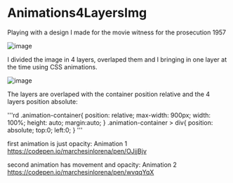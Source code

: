 # Animations4LayersImg

Playing with a design I made for the movie witness for the prosecution 1957

![image](https://user-images.githubusercontent.com/22336407/139516908-882165c7-527e-454f-8837-f07baf6aefb0.png)

I divided the image in 4 layers, overlaped them
and I bringing in one layer at the time using CSS animations.

![image](https://user-images.githubusercontent.com/22336407/139517136-2a349ca2-2a0c-464a-a2de-94a33e048d84.png)

The layers are overlaped with the container position relative and the 4 layers position absolute:

'''rd
  .animation-container{
    position: relative;
    max-width: 900px;
    width: 100%;
    height: auto;
    margin:auto;
  }
  .animation-container > div{
    position: absolute;
    top:0;
    left:0;
  }
'''

first animation is just opacity: Animation 1
https://codepen.io/marchesinlorena/pen/OJjjBjv

second animation has movement and opacity: Animation 2
https://codepen.io/marchesinlorena/pen/wvqqYqX
